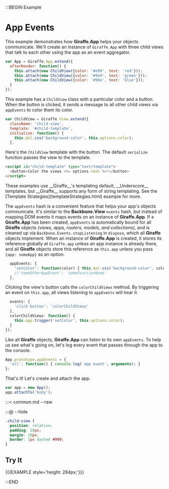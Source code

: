 :::BEGIN Example


# App Events

This example demonstrates how __Giraffe.App__ helps your objects communicate.
We'll create an instance of `Giraffe.App` with three child views that talk to
each other using the app as an event aggregator.

```js
var App = Giraffe.App.extend({
  afterRender: function() {
    this.attach(new ChildView({color: '#e99', text: 'red'}));
    this.attach(new ChildView({color: '#9e9', text: 'green'}));
    this.attach(new ChildView({color: '#99e', text: 'blue'}));
  }
});
```

This example has a `ChildView` class with a particular color and a button. When
the button is clicked, it sends a message to all other child views via
`appEvents` to color them its color.

```js
var ChildView = Giraffe.View.extend({
  className: 'child-view',
  template: '#child-template',
  initialize: function() {
    this.$el.css('background-color', this.options.color);
  },
```

Here's the `ChildView` template with the button. The default `serialize`
function passes the view to the template.

```html
<script id="child-template" type="text/template">
  <button>Color the views <%= options.text %>!</button>
</script>
```

<div class="note">
These examples use __Giraffe__'s templating default, __Underscore__ templates,
but __Giraffe__ supports any form of string templating. See the
[Template Strategies](templateStrategies.html) example for more.
</div>

The `appEvents` hash is a convenient feature that helps your app's objects
communicate. It's similar to the __Backbone.View__ `events` hash, but instead of
mapping DOM events it maps events on an instance of __Giraffe.App__.  If a
__Giraffe.App__ has been created, `appEvents` is automatically bound for all
__Giraffe__ objects _(views, apps, routers, models, and collections)_, and is
cleaned up via `Backbone.Events.stopListening` in `dispose`, which all
__Giraffe__ objects implement. When an instance of __Giraffe.App__ is created,
it stores its reference globally at `Giraffe.app` unless an app instance is
already there, and all __Giraffe__ objects store this reference as `this.app`
unless you pass `{app: someApp}` as an option.

```js
  appEvents: {
    'setColor': function(color) { this.$el.css('background-color', color); }
    //'someOtherAppEvent': 'someFunctionName'
  },
```

Clicking the view's button calls the `colorChildViews` method. By triggering an
event on `this.app`, all views listening to `appEvents` will hear it.

```js
  events: {
    'click button': 'colorChildViews'
  },
  colorChildViews: function() {
    this.app.trigger('setColor', this.options.color);
  }
});
```

Like all __Giraffe__ objects, __Giraffe.App__ can listen to its own `appEvents`.
To help us see what's going on, let's log every event that passes through the
app to the console.

```js
App.prototype.appEvents = {
  'all': function() { console.log('app event', arguments); }
};
```

That's it! Let's create and attach the app.

```js
var app = new App();
app.attachTo('body');
```

:::< common.md --raw

:::@ --hide

```css
.child-view {
  position: relative;
  padding: 20px;
  margin: 20px;
  border: 1px dashed #999;
}
```

## Try It

{{{EXAMPLE style='height: 284px;'}}}

:::END
